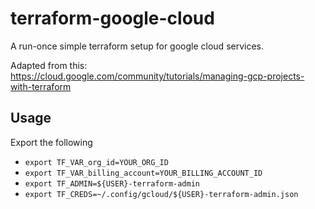 
# terraform-google-cloud

A run-once simple terraform setup for google cloud services.

Adapted from this: https://cloud.google.com/community/tutorials/managing-gcp-projects-with-terraform


## Usage

Export the following

* `export TF_VAR_org_id=YOUR_ORG_ID`
* `export TF_VAR_billing_account=YOUR_BILLING_ACCOUNT_ID`
* `export TF_ADMIN=${USER}-terraform-admin`
* `export TF_CREDS=~/.config/gcloud/${USER}-terraform-admin.json`


